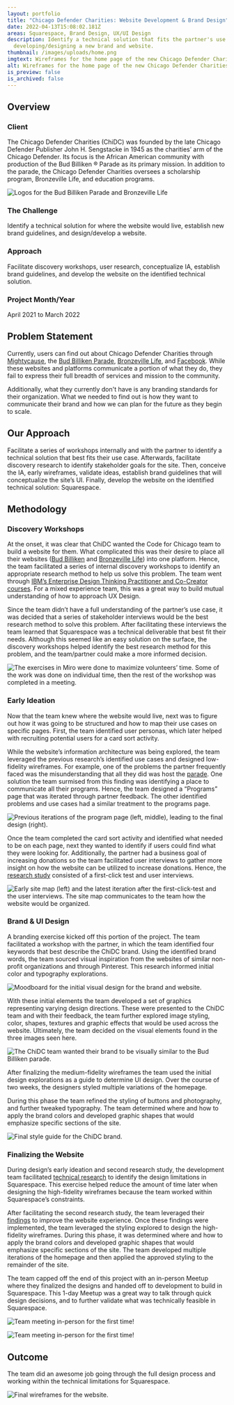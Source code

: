 ```yaml
---
layout: portfolio
title: "Chicago Defender Charities: Website Development & Brand Design"
date: 2022-04-13T15:08:02.181Z
areas: Squarespace, Brand Design, UX/UI Design
description: Identify a technical solution that fits the partner's use case and
  developing/designing a new brand and website.
thumbnail: /images/uploads/home.png
imgtext: Wireframes for the home page of the new Chicago Defender Charities website
alt: Wireframes for the home page of the new Chicago Defender Charities website
is_preview: false
is_archived: false
---
```

## Overview

### Client

The Chicago Defender Charities (ChiDC) was founded by the late Chicago Defender Publisher John H. Sengstacke in 1945 as the charities’ arm of the Chicago Defender. Its focus is the African American community with production of the Bud Billiken ® Parade as its primary mission. In addition to the parade, the Chicago Defender Charities oversees a scholarship program, Bronzeville Life, and education programs.

![Logos for the Bud Billiken Parade and Bronzeville Life](/images/uploads/logos.png "Logos for the Bud Billiken Parade and Bronzeville Life")



### The Challenge

Identify a technical solution for where the website would live, establish new brand guidelines, and design/develop a website.

### Approach

Facilitate discovery workshops, user research, conceptualize IA, establish brand guidelines, and develop the website on the identified technical solution.

### Project Month/Year

April 2021 to March 2022



## Problem Statement

Currently, users can find out about Chicago Defender Charities through [Mightycause](https://www.mightycause.com/organization/Chicago-Defender-Charities), the [Bud Billiken Parade](https://www.budbillikenparade.org/about), [Bronzeville Life](http://bronzevillelife.com/), and [Facebook](https://www.facebook.com/Chicago-Defender-Charities-104227740828/). While these websites and platforms communicate a portion of what they do, they fail to express their full breadth of services and mission to the community.

Additionally, what they currently don't have is any branding standards for their organization. What we needed to find out is how they want to communicate their brand and how we can plan for the future as they begin to scale.

## Our Approach

Facilitate a series of workshops internally and with the partner to identify a technical solution that best fits their use case. Afterwards, facilitate discovery research to identify stakeholder goals for the site. Then, conceive the IA, early wireframes, validate ideas, establish brand guidelines that will conceptualize the site’s UI. Finally, develop the website on the identified technical solution: Squarespace.



## Methodology

### Discovery Workshops

At the onset, it was clear that ChiDC wanted the Code for Chicago team to build a website for them. What complicated this was their desire to place all their websites ([Bud Billiken](https://budbillikenparade.squarespace.com/) and [Bronzeville Life](http://bronzevillelife.com/)) into one platform. Hence, the team facilitated a series of internal discovery workshops to identify an appropriate research method to help us solve this problem. The team went through [IBM’s Enterprise Design Thinking Practitioner and Co-Creator courses](https://www.ibm.com/design/thinking/page/courses/Co-Creator/). For a mixed experience team, this was a great way to build mutual understanding of how to approach UX Design. 

Since the team didn’t have a full understanding of the partner’s use case, it was decided that a series of stakeholder interviews would be the best research method to solve this problem. After facilitating these interviews the team learned that Squarespace was a technical deliverable that best fit their needs. Although this seemed like an easy solution on the surface, the discovery workshops helped identify the best research method for this problem, and the team/partner could make a more informed decision.

![The exercises in Miro were done to maximize volunteers’ time. Some of the work was done on individual time, then the rest of the workshop was completed in a meeting.](/images/uploads/design-thinking-activities-research-plan-digital-experience.jpg "Exploration artifact in Miro")

### Early Ideation

Now that the team knew where the website would live, next was to figure out how it was going to be structured and how to map their use cases on specific pages.  First, the team identified user personas, which later helped with recruiting potential users for a card sort activity. 

While the website’s information architecture was being explored, the team leveraged the previous research’s identified use cases and designed low-fidelity wireframes. For example, one of the problems the partner frequently faced was the misunderstanding that all they did was host the [parade](https://www.budbillikenparade.org/). One solution the team surmised from this finding was identifying a place to communicate all their programs. Hence, the team designed a “Programs” page that was iterated through partner feedback. The other identified problems and use cases had a similar treatment to the programs page.

![Previous iterations of the program page (left, middle), leading to the final design (right).](/images/uploads/programs.png "Our Programs Wireframes")

Once the team completed the card sort activity and identified what needed to be on each page, next they wanted to identify if users could find what they were looking for. Additionally, the partner had a business goal of increasing donations so the team facilitated user interviews to gather more insight on how the website can be utilized to increase donations. Hence, the [research study](https://docs.google.com/document/d/192UwI-zQGcbTCMhAlpVTBsRa_vuCWlZ2jtNFs_reuy0/edit?usp=sharing) consisted of a first-click test and user interviews.

![Early site map (left) and the latest iteration after the first-click-test and the user interviews. The site map communicates to the team how the website would be organized.](/images/uploads/site-map.png "Site Map Iteration")

### Brand & UI Design

A branding exercise kicked off this portion of the project. The team facilitated a workshop with the partner, in which the team identified four keywords that best describe the ChiDC brand. Using the identified brand words, the team sourced visual inspiration from the websites of similar non-profit organizations and through Pinterest. This research informed initial color and typography explorations. 

![Moodboard for the initial visual design for the brand and website.](/images/uploads/chidcinspiration.png "Moodboard for the brand design")

With these initial elements the team developed a set of graphics representing varying design directions. These were presented to the ChiDC team and with their feedback, the team further explored image styling, color, shapes, textures and graphic effects that would be used across the website. Ultimately, the team decided on the visual elements found in the three images seen here.

![The ChiDC team wanted their brand to be visually similar to the Bud Billiken parade.](/images/uploads/differentvisualcontepts.png "Different brand concepts")

After finalizing the medium-fidelity wireframes the team used the initial design explorations as a guide to determine UI design. Over the course of two weeks, the designers styled multiple variations of the homepage.  

During this phase the team refined the styling of buttons and photography, and further tweaked typography. The team determined where and how to apply the brand colors and developed graphic shapes that would emphasize specific sections of the site.

![Final style guide for the ChiDC brand.](/images/uploads/style-guide.png "Final ChiDC Style Guide")

### Finalizing the Website

During design’s early ideation and second research study, the development team facilitated [technical research](https://docs.google.com/document/d/1kL5Oc0F_Zl6Cbsq5v8oDFtnwLo8iM1FuJM2bMF7F9Ws/edit?usp=sharing) to identify the design limitations in Squarespace. This exercise helped reduce the amount of time later when designing the high-fidelity wireframes because the team worked within Squarespace’s constraints.

After facilitating the second research study, the team leveraged their [findings](https://docs.google.com/document/d/1sEjagENmkjdMBlH_9yN-u502EFotAq4QR7ffDdGtTus/edit?usp=sharing) to improve the website experience. Once these findings were implemented, the team leveraged the styling explored to design the high-fidelity wireframes. During this phase, it was determined where and how to apply the brand colors and developed graphic shapes that would emphasize specific sections of the site.  The team developed multiple iterations of the homepage and then applied the approved styling to the remainder of the site. 

The team capped off the end of this project with an in-person Meetup where they finalized the designs and handed off to development to build in Squarespace. This 1-day Meetup was a great way to talk through quick design decisions, and to further validate what was technically feasible in Squarespace.

![Team meeting in-person for the first time!](/images/uploads/img_20220327_170711.jpg "Team Meeting 1")

![Team meeting in-person for the first time!](/images/uploads/img_20220327_170719.jpg "Team Meeting 2")

## Outcome

The team did an awesome job going through the full design process and working within the technical limitations for Squarespace.  

![Final wireframes for the website.](/images/uploads/final-wireframes.png "Final ChiDC Website Wireframes")